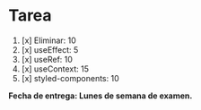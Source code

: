 # **Tarea**

1. [x] Eliminar: 10
2. [x] useEffect: 5
3. [x] useRef: 10
4. [x] useContext: 15
5. [x] styled-components: 10


**Fecha de entrega: Lunes de semana de examen.**
